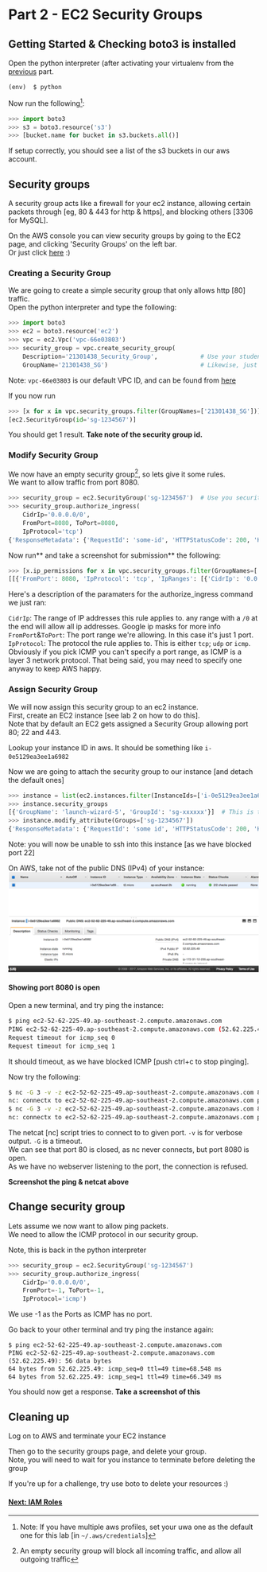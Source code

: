 # Part 2 - EC2 Security Groups

## Getting Started & Checking boto3 is installed

Open the python interpreter \(after activating your virtualenv from the [previous](/Part1.md) part.

```
(env)  $ python
```

Now run the following[^1]:

```py
>>> import boto3
>>> s3 = boto3.resource('s3')
>>> [bucket.name for bucket in s3.buckets.all()]
```

If setup correctly, you should see a list of the s3 buckets in our aws account.

## Security groups

A security group acts like a firewall for your ec2 instance, allowing certain packets through \[eg, 80 & 443 for http & https\], and blocking others \[3306 for MySQL\].

On the AWS console you can view security groups by going to the EC2 page, and clicking 'Security Groups' on the left bar.  
Or just click [here](https://ap-southeast-2.console.aws.amazon.com/ec2/v2/home?region=ap-southeast-2#SecurityGroups:sort=groupName) :\)

### Creating a Security Group

We are going to create a simple security group that only allows http \[80\] traffic.  
Open the python interpreter and type the following:

```py
>>> import boto3
>>> ec2 = boto3.resource('ec2')
>>> vpc = ec2.Vpc('vpc-66e03803')
>>> security_group = vpc.create_security_group(
    Description='21301438_Security_Group',            # Use your student number here
    GroupName='21301438_SG')                          # Likewise, just your student number
```

Note: `vpc-66e03803` is our default VPC ID, and can be found from [here](https://ap-southeast-2.console.aws.amazon.com/vpc/home?region=ap-southeast-2#vpcs:)

If you now run

```py
>>> [x for x in vpc.security_groups.filter(GroupNames=['21301438_SG'])]
[ec2.SecurityGroup(id='sg-1234567')]
```

You should get 1 result. **Take note of the security group id.**

### Modify Security Group

We now have an empty security group[^2], so lets give it some rules.  
We want to allow traffic from port 8080.

```py
>>> security_group = ec2.SecurityGroup('sg-1234567')  # Use you security group id here
>>> security_group.authorize_ingress(
    CidrIp='0.0.0.0/0',
    FromPort=8080, ToPort=8080,
    IpProtocol='tcp')
{'ResponseMetadata': {'RequestId': 'some-id', 'HTTPStatusCode': 200, 'HTTPHeaders': {'content-type': 'text/xml;charset=UTF-8', 'transfer-encoding': 'chunked', 'vary': 'Accept-Encoding', 'date': 'some date GMT', 'server': 'AmazonEC2'}, 'RetryAttempts': 0}}
```

Now run** and take a screenshot for submission** the following:

```py
>>> [x.ip_permissions for x in vpc.security_groups.filter(GroupNames=['21301438_SG'])]
[[{'FromPort': 8080, 'IpProtocol': 'tcp', 'IpRanges': [{'CidrIp': '0.0.0.0/0'}], 'Ipv6Ranges': [], 'PrefixListIds': [], 'ToPort': 8080, 'UserIdGroupPairs': []}]]
```

Here's a description of the paramaters for the authorize\_ingress command we just ran:

`CidrIp`: The range of IP addresses this rule applies to. any range with a `/0` at the end will allow all ip addresses. Google ip masks for more info  
`FromPort`&`ToPort`: The port range we're allowing. In this case it's just 1 port.  
`IpProtocol`: The protocol the rule applies to. This is either `tcp`; `udp` or `icmp`. Obviously if you pick ICMP you can't specify a port range, as ICMP is a layer 3 network protocol. That being said, you may need to specify one anyway to keep AWS happy.

### Assign Security Group

We will now assign this security group to an ec2 instance.  
First, create an EC2 instance \[see lab 2 on how to do this\].  
Note that by default an EC2 gets assigned a Security Group allowing port 80; 22 and 443.

Lookup your instance ID in aws. It should be something  like `i-0e5129ea3ee1a6982`

Now we are going to attach the security group to our instance \[and detach the default ones\]

```py
>>> instance = list(ec2.instances.filter(InstanceIds=['i-0e5129ea3ee1a6982']))[0]
>>> instance.security_groups
[{'GroupName': 'launch-wizard-5', 'GroupId': 'sg-xxxxxx'}]  # This is the default group
>>> instance.modify_attribute(Groups=['sg-1234567'])
{'ResponseMetadata': {'RequestId': 'some id', 'HTTPStatusCode': 200, 'HTTPHeaders': {'content-type': 'text/xml;charset=UTF-8', 'transfer-encoding': 'chunked', 'vary': 'Accept-Encoding', 'date': 'some date GMT', 'server': 'AmazonEC2'}, 'RetryAttempts': 0}}
```

Note: you will now be unable to ssh into this instance \[as we have blocked port 22\]

On AWS, take not of the public DNS \(IPv4\) of your instance:![](/assets/DNS.png)

#### Showing port 8080 is open

Open a new terminal, and try ping the instance:

```bash
$ ping ec2-52-62-225-49.ap-southeast-2.compute.amazonaws.com
PING ec2-52-62-225-49.ap-southeast-2.compute.amazonaws.com (52.62.225.49): 56 data bytes
Request timeout for icmp_seq 0
Request timeout for icmp_seq 1
```

It should timeout, as we have blocked ICMP \[push ctrl+c to stop pinging\].

Now try the following:

```bash
$ nc -G 3 -v -z ec2-52-62-225-49.ap-southeast-2.compute.amazonaws.com 80
nc: connectx to ec2-52-62-225-49.ap-southeast-2.compute.amazonaws.com port 80 (tcp) failed: Operation timed out
$ nc -G 3 -v -z ec2-52-62-225-49.ap-southeast-2.compute.amazonaws.com 8080
nc: connectx to ec2-52-62-225-49.ap-southeast-2.compute.amazonaws.com port 8080 (tcp) failed: Connection refused
```

The netcat \[nc\] script tries to connect to to given port. `-v` is for verbose output. `-G` is a timeout.  
We can see that port 80 is closed, as nc never connects, but port 8080 is open.  
As we have no webserver listening to the port, the connection is refused.

**Screenshot the ping & netcat above**

## Change security group

Lets assume we now want to allow ping packets.  
We need to allow the ICMP protocol in our security group.

Note, this is back in the python interpreter

```py
>>> security_group = ec2.SecurityGroup('sg-1234567')
>>> security_group.authorize_ingress(
    CidrIp='0.0.0.0/0',
    FromPort=-1, ToPort=-1,
    IpProtocol='icmp')
```

We use -1 as the Ports as ICMP has no port.

Go back to your other terminal and try ping the instance again:

```
$ ping ec2-52-62-225-49.ap-southeast-2.compute.amazonaws.com
PING ec2-52-62-225-49.ap-southeast-2.compute.amazonaws.com (52.62.225.49): 56 data bytes
64 bytes from 52.62.225.49: icmp_seq=0 ttl=49 time=68.548 ms
64 bytes from 52.62.225.49: icmp_seq=1 ttl=49 time=66.349 ms
```

You should now get a response. **Take a screenshot of this**

## Cleaning up

Log on to AWS and terminate your EC2 instance

Then go to the security groups page, and delete your group.  
Note, you will need to wait for you instance to terminate before deleting the group

If you're up for a challenge, try use boto to delete your resources :\)

#### [Next: IAM Roles](/Part3.md)

[^1]: Note: If you have multiple aws profiles, set your uwa one as the default one for this lab \[in `~/.aws/credentials`\]

[^2]: An empty security group will block all incoming traffic, and allow all outgoing traffic

